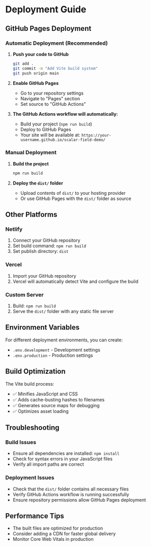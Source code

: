 # Deployment Guide

## GitHub Pages Deployment

### Automatic Deployment (Recommended)

1. **Push your code to GitHub**
   ```bash
   git add .
   git commit -m "Add Vite build system"
   git push origin main
   ```

2. **Enable GitHub Pages**
   - Go to your repository settings
   - Navigate to "Pages" section
   - Set source to "GitHub Actions"

3. **The GitHub Actions workflow will automatically:**
   - Build your project (`npm run build`)
   - Deploy to GitHub Pages
   - Your site will be available at: `https://your-username.github.io/scalar-field-demo/`

### Manual Deployment

1. **Build the project**
   ```bash
   npm run build
   ```

2. **Deploy the `dist/` folder**
   - Upload contents of `dist/` to your hosting provider
   - Or use GitHub Pages with the `dist/` folder as source

## Other Platforms

### Netlify
1. Connect your GitHub repository
2. Set build command: `npm run build`
3. Set publish directory: `dist`

### Vercel
1. Import your GitHub repository
2. Vercel will automatically detect Vite and configure the build

### Custom Server
1. Build: `npm run build`
2. Serve the `dist/` folder with any static file server

## Environment Variables

For different deployment environments, you can create:
- `.env.development` - Development settings
- `.env.production` - Production settings

## Build Optimization

The Vite build process:
- ✅ Minifies JavaScript and CSS
- ✅ Adds cache-busting hashes to filenames
- ✅ Generates source maps for debugging
- ✅ Optimizes asset loading

## Troubleshooting

### Build Issues
- Ensure all dependencies are installed: `npm install`
- Check for syntax errors in your JavaScript files
- Verify all import paths are correct

### Deployment Issues
- Check that the `dist/` folder contains all necessary files
- Verify GitHub Actions workflow is running successfully
- Ensure repository permissions allow GitHub Pages deployment

## Performance Tips

- The built files are optimized for production
- Consider adding a CDN for faster global delivery
- Monitor Core Web Vitals in production 